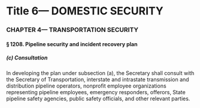 
# Title 6— DOMESTIC SECURITY
### CHAPTER 4— TRANSPORTATION SECURITY
#### § 1208. Pipeline security and incident recovery plan
##### (c) Consultation

In developing the plan under subsection (a), the Secretary shall consult with the Secretary of Transportation, interstate and intrastate transmission and distribution pipeline operators, nonprofit employee organizations representing pipeline employees, emergency responders, offerors, State pipeline safety agencies, public safety officials, and other relevant parties.
